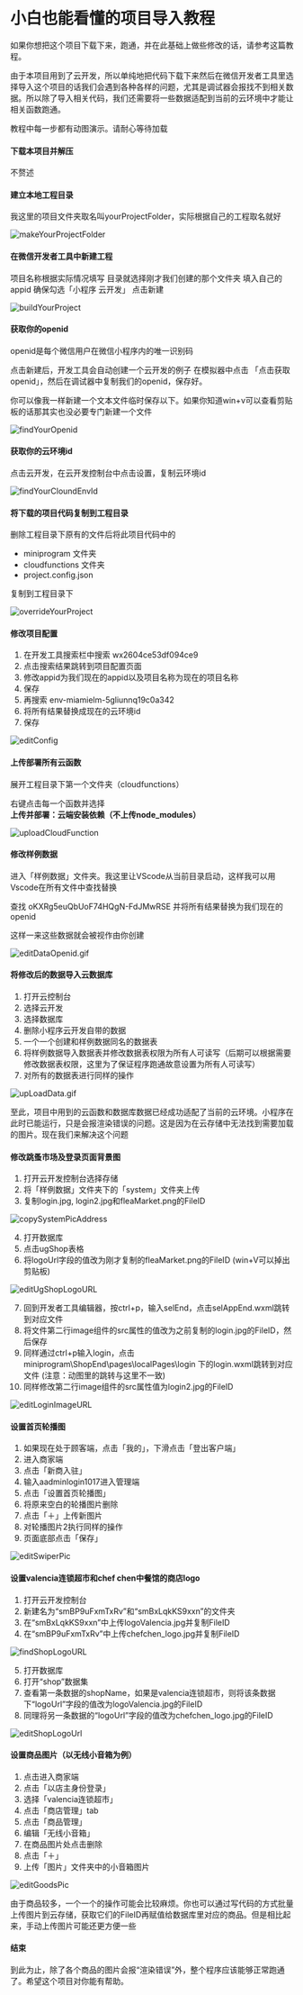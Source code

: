 # 小白也能看懂的项目导入教程

如果你想把这个项目下载下来，跑通，并在此基础上做些修改的话，请参考这篇教程。

由于本项目用到了云开发，所以单纯地把代码下载下来然后在微信开发者工具里选择导入这个项目的话我们会遇到各种各样的问题，尤其是调试器会报找不到相关数据。所以除了导入相关代码，我们还需要将一些数据适配到当前的云环境中才能让相关函数跑通。

教程中每一步都有动图演示。请耐心等待加载


#### 下载本项目并解压

不赘述

#### 建立本地工程目录
我这里的项目文件夹取名叫yourProjectFolder，实际根据自己的工程取名就好

![makeYourProjectFolder](README_FIG/makeYourProjectFolder.gif)

#### 在微信开发者工具中新建工程

项目名称根据实际情况填写
目录就选择刚才我们创建的那个文件夹
填入自己的appid
确保勾选「小程序 云开发」
点击新建

![buildYourProject](README_FIG/buildYourProject.gif)

#### 获取你的openid

openid是每个微信用户在微信小程序内的唯一识别码

点击新建后，开发工具会自动创建一个云开发的例子
在模拟器中点击 「点击获取openid」，然后在调试器中复制我们的openid，保存好。

你可以像我一样新建一个文本文件临时保存以下。如果你知道win+v可以查看剪贴板的话那其实也没必要专门新建一个文件

![findYourOpenid](README_FIG/findYourOpenid.gif)

#### 获取你的云环境id

点击云开发，在云开发控制台中点击设置，复制云环境id

![findYourCloundEnvId](README_FIG/findYourCloudEnvId.gif)


#### 将下载的项目代码复制到工程目录

删除工程目录下原有的文件后将此项目代码中的
* miniprogram 文件夹
* cloudfunctions 文件夹
* project.config.json

复制到工程目录下

![overrideYourProject](README_FIG/overrideYourProject.gif)


#### 修改项目配置

1. 在开发工具搜索栏中搜索   wx2604ce53df094ce9
1. 点击搜索结果跳转到项目配置页面
2. 修改appid为我们现在的appid以及项目名称为现在的项目名称
3. 保存
4. 再搜索  env-miamielm-5gliunnq19c0a342
5. 将所有结果替换成现在的云环境id
6. 保存

![editConfig](README_FIG/editConfig.gif)


#### 上传部署所有云函数

展开工程目录下第一个文件夹（cloudfunctions）

右键点击每一个函数并选择**上传并部署：云端安装依赖（不上传node_modules）**

![uploadCloudFunction](README_FIG/uploadCloudFunction.gif)

#### 修改样例数据

进入「样例数据」文件夹。我这里让VScode从当前目录启动，这样我可以用Vscode在所有文件中查找替换

查找  oKXRg5euQbUoF74HQgN-FdJMwRSE
并将所有结果替换为我们现在的openid

这样一来这些数据就会被视作由你创建

![editDataOpenid.gif](README_FIG/editDataOpenid.gif)


#### 将修改后的数据导入云数据库

1. 打开云控制台
2. 选择云开发
3. 选择数据库
4. 删除小程序云开发自带的数据
5. 一个一个创建和样例数据同名的数据表
6. 将样例数据导入数据表并修改数据表权限为所有人可读写（后期可以根据需要修改数据表权限，这里为了保证程序跑通故意设置为所有人可读写）
7. 对所有的数据表进行同样的操作

![upLoadData.gif](README_FIG/upLoadData.gif)

至此，项目中用到的云函数和数据库数据已经成功适配了当前的云环境。小程序在此时已能运行，只是会报渲染错误的问题。这是因为在云存储中无法找到需要加载的图片。现在我们来解决这个问题

#### 修改跳蚤市场及登录页面背景图

1. 打开云开发控制台选择存储
2. 将「样例数据」文件夹下的「system」文件夹上传
3. 复制login.jpg, login2.jpg和fleaMarket.png的FileID

![copySystemPicAddress](README_FIG/copySystemPicAddress.gif)

4. 打开数据库
5. 点击ugShop表格
6. 将logoUrl字段的值改为刚才复制的fleaMarket.png的FileID (win+V可以掉出剪贴板)

![editUgShopLogoURL](README_FIG/editUgShopLogoURL.gif)

7. 回到开发者工具编辑器，按ctrl+p，输入selEnd，点击selAppEnd.wxml跳转到对应文件
8. 将文件第二行image组件的src属性的值改为之前复制的login.jpg的FileID，然后保存
9. 同样通过ctrl+p输入login，点击miniprogram\ShopEnd\pages\localPages\login 下的login.wxml跳转到对应文件 (注意：动图里的跳转与这里不一致)
10. 同样修改第二行image组件的src属性值为login2.jpg的FileID
    
![editLoginImageURL](README_FIG/editLoginImageURL.gif)

#### 设置首页轮播图

1. 如果现在处于顾客端，点击「我的」，下滑点击「登出客户端」
2. 进入商家端
3. 点击「新商入驻」
4. 输入aadminlogin1017进入管理端
5. 点击「设置首页轮播图」
6. 将原来空白的轮播图片删除
7. 点击「＋」上传新图片
8. 对轮播图片2执行同样的操作
9. 页面底部点击「保存」

![editSwiperPic](README_FIG/editSwiperPic.gif)

#### 设置valencia连锁超市和chef chen中餐馆的商店logo

1. 打开云开发控制台
2. 新建名为“smBP9uFxmTxRv”和“smBxLqkKS9xxn”的文件夹
3. 在“smBxLqkKS9xxn”中上传logoValencia.jpg并复制FileID
4. 在“smBP9uFxmTxRv”中上传chefchen_logo.jpg并复制FileID

![findShopLogoURL](README_FIG/findShopLogoURL.gif)

5. 打开数据库
6. 打开“shop”数据集
7. 查看第一条数据的shopName，如果是valencia连锁超市，则将该条数据下“logoUrl”字段的值改为logoValencia.jpg的FileID
8. 同理将另一条数据的“logoUrl”字段的值改为chefchen_logo.jpg的FileID

![editShopLogoUrl](README_FIG/editShopLogoUrl.gif)


#### 设置商品图片（以无线小音箱为例）
1. 点击进入商家端
2. 点击「以店主身份登录」
3. 选择「valencia连锁超市」
4. 点击「商店管理」tab
5. 点击「商品管理」
6. 编辑「无线小音箱」
7. 在商品图片处点击删除
8. 点击「＋」
9. 上传「图片」文件夹中的小音箱图片

![editGoodsPic](README_FIG/editGoodsPic.gif)

由于商品较多，一个一个的操作可能会比较麻烦。你也可以通过写代码的方式批量上传图片到云存储，获取它们的FileID再赋值给数据库里对应的商品。但是相比起来，手动上传图片可能还更方便一些


#### 结束

到此为止，除了各个商品的图片会报“渲染错误”外，整个程序应该能够正常跑通了。希望这个项目对你能有帮助。

